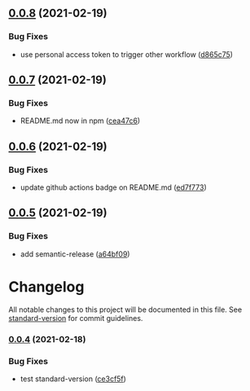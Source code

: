 ## [0.0.8](https://github.com/pchmn/la-danze-ui/compare/v0.0.7...v0.0.8) (2021-02-19)


### Bug Fixes

* use personal access token to trigger other workflow ([d865c75](https://github.com/pchmn/la-danze-ui/commit/d865c75d209b45ed28fd0def68c40bfdb936c479))

## [0.0.7](https://github.com/pchmn/la-danze-ui/compare/v0.0.6...v0.0.7) (2021-02-19)


### Bug Fixes

* README.md now in npm ([cea47c6](https://github.com/pchmn/la-danze-ui/commit/cea47c65f9124e66459df768d72b7afd83d0cbf4))

## [0.0.6](https://github.com/pchmn/la-danze-ui/compare/v0.0.5...v0.0.6) (2021-02-19)


### Bug Fixes

* update github actions badge on README.md ([ed7f773](https://github.com/pchmn/la-danze-ui/commit/ed7f77310af5258a8dc660799d4299dc602bd869))

## [0.0.5](https://github.com/pchmn/la-danze-ui/compare/v0.0.4...v0.0.5) (2021-02-19)


### Bug Fixes

* add semantic-release ([a64bf09](https://github.com/pchmn/la-danze-ui/commit/a64bf09b834dc72118eec0b3075fdefa348ba34c))

# Changelog

All notable changes to this project will be documented in this file. See [standard-version](https://github.com/conventional-changelog/standard-version) for commit guidelines.

### [0.0.4](https://github.com/pchmn/la-danze-ui/compare/v0.0.3...v0.0.4) (2021-02-18)


### Bug Fixes

* test standard-version ([ce3cf5f](https://github.com/pchmn/la-danze-ui/commit/ce3cf5fefa1d41237d12207b52efd40e00302020))
